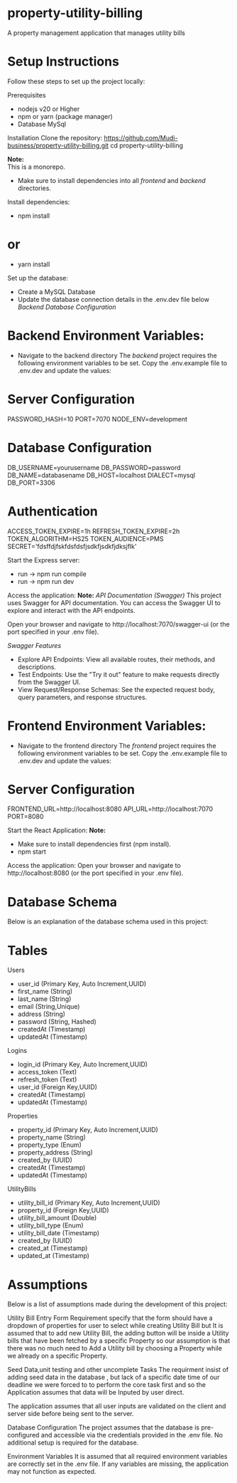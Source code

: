 # property-utility-billing
A property management application that manages utility bills


# Setup Instructions
Follow these steps to set up the project locally:

Prerequisites 
- nodejs v20 or Higher  
- npm or yarn (package manager)
- Database MySql

Installation
Clone the repository: https://github.com/Mudi-business/property-utility-billing.git
cd property-utility-billing

**Note:**  
This is a monorepo.  
- Make sure to install dependencies into all *frontend* and *backend* directories.  

Install dependencies:
- npm install
# or
- yarn install


Set up the database:
- Create a MySQL Database
- Update the database connection details in the .env.dev file below *Backend Database Configuration*

# Backend Environment Variables:
- Navigate to the backend directory
The *backend* project requires the following environment variables to be set. Copy the .env.example file to .env.dev and update the values:

# Server Configuration
PASSWORD_HASH=10
PORT=7070
NODE_ENV=development

# Database Configuration
DB_USERNAME=yourusername
DB_PASSWORD=password
DB_NAME=databasename
DB_HOST=localhost
DIALECT=mysql
DB_PORT=3306

# Authentication
ACCESS_TOKEN_EXPIRE=1h
REFRESH_TOKEN_EXPIRE=2h
TOKEN_ALGORITHM=HS25
TOKEN_AUDIENCE=PMS
SECRET='fdsffdjfskfdsfdsfjsdkfjsdkfjdksjflk'


Start the Express server:
- run -> npm run compile
- run -> npm run dev


Access the application:
**Note:** 
*API Documentation (Swagger)*
This project uses Swagger for API documentation. You can access the Swagger UI to explore and interact with the API endpoints.

Open your browser and navigate to http://localhost:7070/swagger-ui (or the port specified in your .env file).

 *Swagger Features*
- Explore API Endpoints: View all available routes, their methods, and descriptions.
- Test Endpoints: Use the "Try it out" feature to make requests directly from the Swagger UI.
- View Request/Response Schemas: See the expected request body, query parameters, and response structures.



# Frontend Environment Variables:
- Navigate to the frontend directory
The *frontend* project requires the following environment variables to be set. Copy the .env.example file to .env.dev and update the values:

# Server Configuration
FRONTEND_URL=http://localhost:8080
API_URL=http://localhost:7070
PORT=8080


Start the React Application:
**Note:** 
- Make sure to install dependencies first (npm install). 
- npm start

Access the application:
Open your browser and navigate to http://localhost:8080 (or the port specified in your .env file).


# Database Schema
Below is an explanation of the database schema used in this project:

# Tables
Users
- user_id (Primary Key, Auto Increment,UUID)
- first_name (String)
- last_name (String)
- email (String,Unique)
- address (String)
- password (String, Hashed)
- createdAt (Timestamp)
- updatedAt (Timestamp)

Logins
- login_id (Primary Key, Auto Increment,UUID)
- access_token (Text)
- refresh_token (Text)
- user_id (Foreign Key,UUID)
- createdAt (Timestamp)
- updatedAt (Timestamp)


Properties
- property_id (Primary Key, Auto Increment,UUID)
- property_name (String)
- property_type (Enum)
- property_address (String)
- created_by (UUID)
- createdAt (Timestamp)
- updatedAt (Timestamp)

UtilityBills
- utility_bill_id (Primary Key, Auto Increment,UUID)
- property_id (Foreign Key,UUID)
- utility_bill_amount (Double)
- utility_bill_type (Enum)
- utility_bill_date (Timestamp)
- created_by (UUID)
- created_at (Timestamp)
- updated_at (Timestamp)


# Assumptions
Below is a list of assumptions made during the development of this project:

Utility Bill Entry Form
Requirement specify that the form should have a dropdown of properties for user to select while creating Utility Bill but It is assumed that to add new Utility Bill, the adding button will be inside a Utility bills that have been fetched by a specific Property so our assumption is that there was no much need to Add a Utility bill by choosing a Property while we already on a specific Property.

Seed Data,unit testing and other uncomplete Tasks
The requirment insist of adding seed data in the database , but lack of a specific date time of our deadline we were forced to to perform the core task first and so the Application assumes that data will be Inputed by user direct.

The application assumes that all user inputs are validated on the client and server side before being sent to the server.

Database Configuration
The project assumes that the database is pre-configured and accessible via the credentials provided in the .env file. No additional setup is required for the database.

Environment Variables
It is assumed that all required environment variables are correctly set in the .env file. If any variables are missing, the application may not function as expected.

